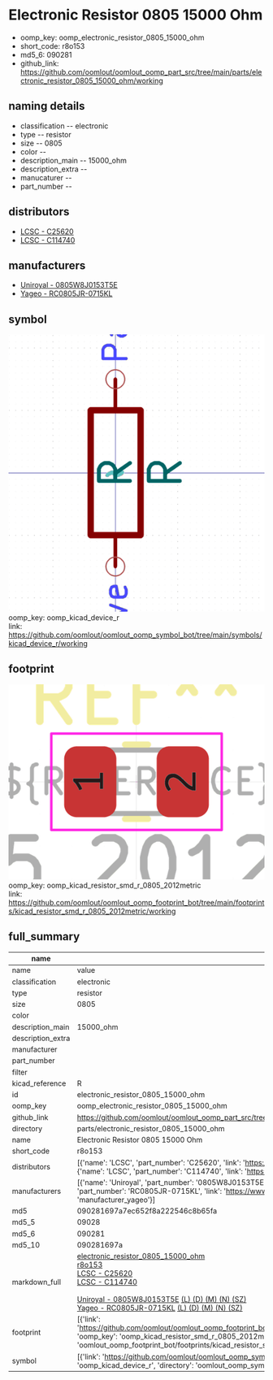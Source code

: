 # Electronic Resistor 0805 15000 Ohm

  
* oomp_key: oomp_electronic_resistor_0805_15000_ohm 
* short_code: r8o153
* md5_6: 090281  
* github_link: https://github.com/oomlout/oomlout_oomp_part_src/tree/main/parts/electronic_resistor_0805_15000_ohm/working  
## naming details
* classification -- electronic
* type -- resistor
* size -- 0805
* color -- 
* description_main -- 15000_ohm
* description_extra -- 
* manucaturer -- 
* part_number -- 

## distributors
* [LCSC - C25620](https://lcsc.com/product-detail/C25620.html)  
* [LCSC - C114740](https://lcsc.com/product-detail/C114740.html)  

## manufacturers
* [Uniroyal - 0805W8J0153T5E]()  
* [Yageo - RC0805JR-0715KL](https://www.yageo.com/en/Chart/Download/pdf/RC0805JR-0715KL)  

## symbol

![](symbol/0/working/working_600.png)  
oomp_key: oomp_kicad_device_r  
link: https://github.com/oomlout/oomlout_oomp_symbol_bot/tree/main/symbols/kicad_device_r/working  

## footprint

![](footprint/0/working/working_600.png)  
oomp_key: oomp_kicad_resistor_smd_r_0805_2012metric  
link: https://github.com/oomlout/oomlout_oomp_footprint_bot/tree/main/footprints/kicad_resistor_smd_r_0805_2012metric/working  

## full_summary
| name | value | 
| --- | --- | 
| name | value | 
| classification | electronic | 
| type | resistor | 
| size | 0805 | 
| color |  | 
| description_main | 15000_ohm | 
| description_extra |  | 
| manufacturer |  | 
| part_number |  | 
| filter |  | 
| kicad_reference | R | 
| id | electronic_resistor_0805_15000_ohm | 
| oomp_key | oomp_electronic_resistor_0805_15000_ohm | 
| github_link | https://github.com/oomlout/oomlout_oomp_part_src/tree/main/parts/electronic_resistor_0805_15000_ohm/working | 
| directory | parts/electronic_resistor_0805_15000_ohm | 
| name | Electronic Resistor 0805 15000 Ohm | 
| short_code | r8o153 | 
| distributors | [{'name': 'LCSC', 'part_number': 'C25620', 'link': 'https://lcsc.com/product-detail/C25620.html', 'id': 'distributor_lcsc'}, {'name': 'LCSC', 'part_number': 'C114740', 'link': 'https://lcsc.com/product-detail/C114740.html', 'id': 'distributor_lcsc'}] | 
| manufacturers | [{'name': 'Uniroyal', 'part_number': '0805W8J0153T5E', 'link': '', 'id': 'manufacturer_uniroyal'}, {'name': 'Yageo', 'part_number': 'RC0805JR-0715KL', 'link': 'https://www.yageo.com/en/Chart/Download/pdf/RC0805JR-0715KL', 'id': 'manufacturer_yageo'}] | 
| md5 | 090281697a7ec652f8a222546c8b65fa | 
| md5_5 | 09028 | 
| md5_6 | 090281 | 
| md5_10 | 090281697a | 
| markdown_full | [electronic_resistor_0805_15000_ohm](https://github.com/oomlout/oomlout_oomp_part_src/tree/main/parts/electronic_resistor_0805_15000_ohm/working)<br>[r8o153](https://github.com/oomlout/oomlout_oomp_part_src/tree/main/parts/electronic_resistor_0805_15000_ohm/working)<br>[LCSC - C25620<br>](https://lcsc.com/product-detail/C25620.html)[LCSC - C114740<br>](https://lcsc.com/product-detail/C114740.html)<br>[Uniroyal - 0805W8J0153T5E]() [(L)  ](https://www.lcsc.com/search?q=0805W8J0153T5E)[(D)  ](https://www.digikey.com/en/products?,keywords=0805W8J0153T5E)[(M)  ](https://www.mouser.com/Search/Refine?Keyword=0805W8J0153T5E)[(N)  ](https://www.newark.com/search?st=0805W8J0153T5E)[(SZ)  ](https://so.szlcsc.com/global.html?k=0805W8J0153T5E)<br>[Yageo - RC0805JR-0715KL](https://www.yageo.com/en/Chart/Download/pdf/RC0805JR-0715KL) [(L)  ](https://www.lcsc.com/search?q=RC0805JR-0715KL)[(D)  ](https://www.digikey.com/en/products?,keywords=RC0805JR-0715KL)[(M)  ](https://www.mouser.com/Search/Refine?Keyword=RC0805JR-0715KL)[(N)  ](https://www.newark.com/search?st=RC0805JR-0715KL)[(SZ)  ](https://so.szlcsc.com/global.html?k=RC0805JR-0715KL)<br> | 
| footprint | [{'link': 'https://github.com/oomlout/oomlout_oomp_footprint_bot/tree/main/foootprntss/kicad_resistor_smd_r_0805_2012metric', 'oomp_key': 'oomp_kicad_resistor_smd_r_0805_2012metric', 'directory': 'oomlout_oomp_footprint_bot/footprints/kicad_resistor_smd_r_0805_2012metric//working/working.kicad_mod'}] | 
| symbol | [{'link': 'https://github.com/oomlout/oomlout_oomp_symbol_bot/tree/main/symbols/kicad_device_r', 'oomp_key': 'oomp_kicad_device_r', 'directory': 'oomlout_oomp_symbol_bot/symbols/kicad_device_r//working/working.kicad_sym'}] | 
